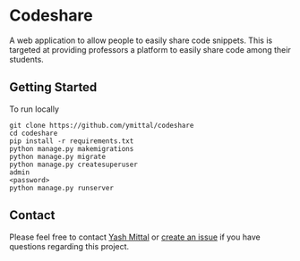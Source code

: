 # Codeshare
A web application to allow people to easily share code snippets. This is targeted at providing professors a platform to easily share code among their students.

## Getting Started
To run locally
 ```
 git clone https://github.com/ymittal/codeshare
 cd codeshare
 pip install -r requirements.txt
 python manage.py makemigrations
 python manage.py migrate
 python manage.py createsuperuser
 admin
 <password>
 python manage.py runserver
```

## Contact
Please feel free to contact [Yash Mittal](yashmittal2009@gmail.com) or [create an issue](https://github.com/ymittal/codeshare/issues/new) if you have questions regarding this project.
